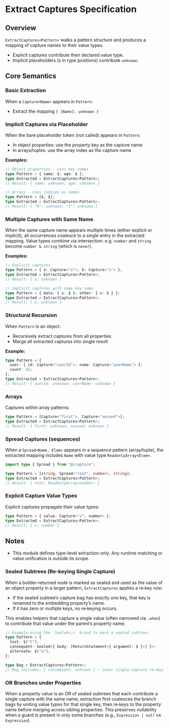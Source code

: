 # Extract Captures Specification

## Overview

`ExtractCaptures<Pattern>` walks a pattern structure and produces a mapping of
capture names to their value types.

- Explicit captures contribute their declared value type.
- Implicit placeholders (`$` in type positions) contribute `unknown`.

## Core Semantics

### Basic Extraction

When a `Capture<Name>` appears in `Pattern`:

- Extract the mapping `{ [Name]: unknown }`

### Implicit Captures via Placeholder

When the bare placeholder token (not called) appears in `Pattern`:

- In object properties: use the property key as the capture name
- In arrays/tuples: use the array index as the capture name

**Examples:**

```typescript
// Object properties - uses key names
type Pattern = { name: $; age: $ };
type Extracted = ExtractCaptures<Pattern>;
// Result: { name: unknown; age: unknown }

// Arrays - uses indices as names
type Pattern = [$, $];
type Extracted = ExtractCaptures<Pattern>;
// Result: { "0": unknown; "1": unknown }
```

### Multiple Captures with Same Name

When the same capture name appears multiple times (either explicit or implicit),
all occurrences coalesce to a single entry in the extracted mapping. Value types
combine via intersection: e.g. `number` and `string` become `number & string`
(which is `never`).

**Examples:**

```typescript
// Explicit captures
type Pattern = { a: Capture<"x">; b: Capture<"x"> };
type Extracted = ExtractCaptures<Pattern>;
// Result: { x: unknown }

// Implicit captures with same key name
type Pattern = { data: { x: $ }; other: { x: $ } };
type Extracted = ExtractCaptures<Pattern>;
// Result: { x: unknown }
```

### Structural Recursion

When `Pattern` is an object:

- Recursively extract captures from all properties
- Merge all extracted captures into single result

**Example:**

```typescript
type Pattern = {
  user: { id: Capture<"userId">; name: Capture<"userName"> };
  count: 42;
};
type Extracted = ExtractCaptures<Pattern>;
// Result: { userId: unknown; userName: unknown }
```

### Arrays

Captures within array patterns:

```typescript
type Pattern = [Capture<"first">, Capture<"second">];
type Extracted = ExtractCaptures<Pattern>;
// Result: { first: unknown; second: unknown }
```

### Spread Captures (sequences)

When a `Spread<Name, Elem>` appears in a sequence pattern (array/tuple), the
extracted mapping includes `Name` with value type `ReadonlyArray<Elem>`.

```typescript
import type { Spread } from "@/capture";

type Pattern = [string, Spread<"rest", number>, string];
type Extracted = ExtractCaptures<Pattern>;
// Result: { rest: ReadonlyArray<number> }
```

### Explicit Capture Value Types

Explicit captures propagate their value types:

```typescript
type Pattern = { value: Capture<"v", number> };
type Extracted = ExtractCaptures<Pattern>;
// Result: { v: number }
```

## Notes

- This module defines type-level extraction only. Any runtime matching or value
  unification is outside its scope.

### Sealed Subtrees (Re‑keying Single Capture)

When a builder‑returned node is marked as sealed and used as the value of an
object property in a larger pattern, `ExtractCaptures` applies a re‑key rule:

- If the sealed subtree’s capture bag has exactly one key, that key is renamed
  to the embedding property’s name.
- If it has zero or multiple keys, no re‑keying occurs.

This enables helpers that capture a single value (often narrowed via `.when`) to
contribute that value under the parent’s property name.

```ts
// Example using the `Sealed<…>` brand to mark a sealed subtree:
type Pattern = {
  test: $("t");
  consequent: Sealed<{ body: [ReturnStatement<{ argument: $ }>] }>;
  alternate: $("a");
};

type Bag = ExtractCaptures<Pattern>;
// Bag includes: { consequent: unknown } — inner single capture re‑keys
```

### OR Branches under Properties

When a property value is an OR of sealed subtrees that each contribute a single
capture with the same name, extraction first coalesces the branch bags by
uniting value types for that single key, then re‑keys to the property name
before merging across sibling properties. This preserves nullability when a
guard is present in only some branches (e.g., `Expression | null` vs
`Expression`).
